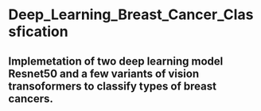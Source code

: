 # Deep_Learning_Breast_Cancer_Classfication
## Implemetation of two deep learning model Resnet50 and a few variants of vision transoformers to classify types of breast cancers. 
